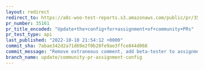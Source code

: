 ```yaml
---
layout: redirect
redirect_to: https://a8c-woo-test-reports.s3.amazonaws.com/public/pr/35161/api/index.html
pr_number: 35161
pr_title_encoded: "Update+the+config+for+assignment+of+community+PRs"
pr_test_type: api
last_published: "2022-10-18 21:54:12 +0000"
commit_sha: 7abae342d2a71d69e2f0b28fe9ae3ffce844d068
commit_message: "Remove extraneous comment, add beta-tester to assignment config"
branch_name: update/community-pr-assignment-config
---
```

